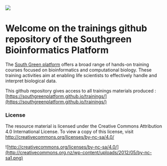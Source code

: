 ![](http://www.southgreen.fr/sites/southgreen.fr/themes/southgreen/logo.png)
# Welcome on the trainings github repository of the Southgreen Bioinformatics Platform

The [South Green platform](http://www.southgreen.fr/) offers a broad range of hands-on training courses focused on bioinformatics and computational biology. These training activities aim at enabling life scientists to effectively handle and interpret biological data.

This github repository gives access to all trainings materials produced :
[https://southgreenplatform.github.io/trainings/](https://southgreenplatform.github.io/trainings/)

### License
The resource material is licensed under the Creative Commons Attribution 4.0 International License. To view a copy of this license, visit http://creativecommons.org/licenses/by-nc-sa/4.0/

![http://creativecommons.org/licenses/by-nc-sa/4.0/](http://creativecommons.org.nz/wp-content/uploads/2012/05/by-nc-sa1.png)
